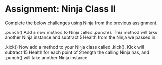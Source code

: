 # Assignment: Ninja Class II
Complete the below challenges using Ninja from the previous assignment.

.punch()
Add a new method to Ninja called .punch(). This method will take another Ninja instance and subtract 5 Health from the Ninja we passed in.

.kick()
Now add a method to your Ninja class called .kick(). Kick will subtract 15 Health for each point of Strength the calling Ninja has, and  .punch() will take another Ninja instance.
